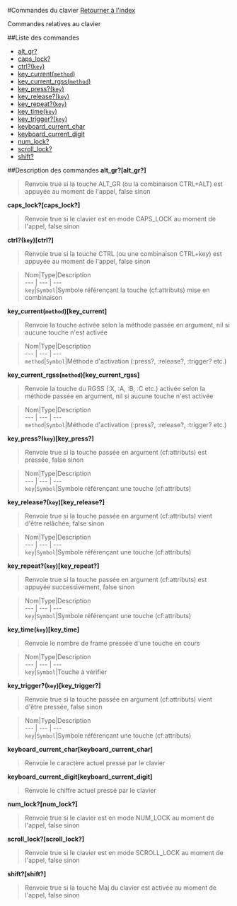#Commandes du clavier
[Retourner à l'index](__command_list.md)

Commandes relatives au clavier

##Liste des commandes
*    [alt_gr?](#alt_gr?)
*    [caps_lock?](#caps_lock?)
*    [ctrl?(`key`)](#ctrl?)
*    [key_current(`method`)](#key_current)
*    [key_current_rgss(`method`)](#key_current_rgss)
*    [key_press?(`key`)](#key_press?)
*    [key_release?(`key`)](#key_release?)
*    [key_repeat?(`key`)](#key_repeat?)
*    [key_time(`key`)](#key_time)
*    [key_trigger?(`key`)](#key_trigger?)
*    [keyboard_current_char](#keyboard_current_char)
*    [keyboard_current_digit](#keyboard_current_digit)
*    [num_lock?](#num_lock?)
*    [scroll_lock?](#scroll_lock?)
*    [shift?](#shift?)


##Description des commandes
**alt_gr?[alt_gr?]**

> Renvoie true si la touche ALT_GR (ou la combinaison CTRL+ALT) est appuyée au moment de l'appel, false sinon

  
> 

**caps_lock?[caps_lock?]**

> Renvoie true si le clavier est en mode CAPS_LOCK au moment de l'appel, false sinon

  
> 

**ctrl?(`key`)[ctrl?]**

> Renvoie true si la touche CTRL (ou une combinaison CTRL+key) est appuyée au moment de l'appel, false sinon

  
> Nom|Type|Description  
--- | --- | ---  
`key`|`Symbol`|Symbole référençant la touche (cf:attributs) mise en combinaison  


**key_current(`method`)[key_current]**

> Renvoie la touche activée selon la méthode passée en argument, nil si aucune touche n'est activée

  
> Nom|Type|Description  
--- | --- | ---  
`method`|`Symbol`|Méthode d'activation (:press?, :release?, :trigger? etc.)  


**key_current_rgss(`method`)[key_current_rgss]**

> Renvoie la touche du RGSS (:X, :A, :B, :C etc.) activée selon la méthode passée en argument, nil si aucune touche n'est activée

  
> Nom|Type|Description  
--- | --- | ---  
`method`|`Symbol`|Méthode d'activation (:press?, :release?, :trigger? etc.)  


**key_press?(`key`)[key_press?]**

> Renvoie true si la touche passée en argument (cf:attributs) est pressée, false sinon

  
> Nom|Type|Description  
--- | --- | ---  
`key`|`Symbol`|Symbole référençant une touche (cf:attributs)  


**key_release?(`key`)[key_release?]**

> Renvoie true si la touche passée en argument (cf:attributs) vient d'être relâchée, false sinon

  
> Nom|Type|Description  
--- | --- | ---  
`key`|`Symbol`|Symbole référençant une touche (cf:attributs)  


**key_repeat?(`key`)[key_repeat?]**

> Renvoie true si la touche passée en argument (cf:attributs) est appuyée successivement, false sinon

  
> Nom|Type|Description  
--- | --- | ---  
`key`|`Symbol`|Symbole référençant une touche (cf:attributs)  


**key_time(`key`)[key_time]**

> Renvoie le nombre de frame pressée d'une touche en cours

  
> Nom|Type|Description  
--- | --- | ---  
`key`|`Symbol`|Touche à vérifier  


**key_trigger?(`key`)[key_trigger?]**

> Renvoie true si la touche passée en argument (cf:attributs) vient d'être pressée, false sinon

  
> Nom|Type|Description  
--- | --- | ---  
`key`|`Symbol`|Symbole référençant une touche (cf:attributs)  


**keyboard_current_char[keyboard_current_char]**

> Renvoie le caractère actuel pressé par le clavier

  
> 

**keyboard_current_digit[keyboard_current_digit]**

> Renvoie le chiffre actuel pressé par le clavier

  
> 

**num_lock?[num_lock?]**

> Renvoie true si le clavier est en mode NUM_LOCK au moment de l'appel, false sinon

  
> 

**scroll_lock?[scroll_lock?]**

> Renvoie true si le clavier est en mode SCROLL_LOCK au moment de l'appel, false sinon

  
> 

**shift?[shift?]**

> Renvoie true si la touche Maj du clavier est activée au moment de l'appel, false sinon

  
> 

